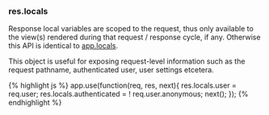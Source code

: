 <h3 id='res.locals'>res.locals</h3>

Response local variables are scoped to the request, thus only
available to the view(s) rendered during that request / response
cycle, if any. Otherwise this API is identical to <a href="#app.locals">app.locals</a>.

This object is useful for exposing request-level information such as the
request pathname, authenticated user, user settings etcetera.

{% highlight js %}
app.use(function(req, res, next){
  res.locals.user = req.user;
  res.locals.authenticated = ! req.user.anonymous;
  next();
});
{% endhighlight %}
